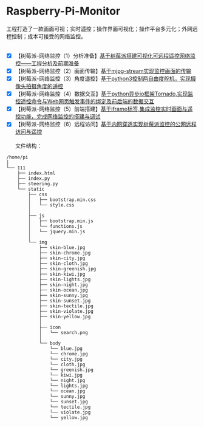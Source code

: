 # Raspberry-Pi-Monitor
工程打造了一款画面可视；实时遥控；操作界面可视化；操作平台多元化；外网远程控制；成本可接受的网络监控。<br/><br/>
 - [X]  【树莓派-网络监控（1）分析准备】[基于树莓派搭建可视化可远程遥控网络监控——工程分析及前期准备](https://blog.csdn.net/deng_xj/article/details/98464826)
 - [X] 【树莓派-网络监控（2）画面传输】[基于mjpg-stream实现监控画面的传输](https://blog.csdn.net/deng_xj/article/details/98487595)
 - [X] 【树莓派-网络监控（3）角度遥控】[基于python3控制两自由度舵机，实现摄像头拍摄角度的遥控](https://blog.csdn.net/deng_xj/article/details/98620290)
 - [X] 【树莓派-网络监控（4）数据交互】[基于python异步io框架Tornado,实现监控遥控命令与Web网页触发事件的绑定及前后端的数据交互](https://dengxj.blog.csdn.net/article/details/98736117)
 - [X] 【树莓派-网络监控（5）前端搭建】[基于iframe标签,集成监控实时画面与遥控功能，完成网络监控的搭建与调试](https://blog.csdn.net/deng_xj/article/details/98871101)
 - [X] 【树莓派-网络监控（6）远程访问】[基于内网穿透实现树莓派监控的公网远程访问与遥控](https://blog.csdn.net/deng_xj/article/details/99211554)
<br/><br/>
文件结构：

```
/home/pi
│ 
└── 111
    ├── index.html
    ├── index.py
    ├── steering.py
    └── static
        ├── css
        │   ├── bootstrap.min.css
        │   └── style.css
        │
        ├── js
        │   ├── bootstrap.min.js
        │   └── functions.js
        │   └── jquery.min.js
        │
        └── img
            ├── skin-blue.jpg
            ├── skin-chrome.jpg
            ├── skin-city.jpg
            ├── skin-cloth.jpg
            ├── skin-greenish.jpg
            ├── skin-kiwi.jpg
            ├── skin-lights.jpg
            ├── skin-night.jpg
            ├── skin-ocean.jpg
            ├── skin-sunny.jpg
            ├── skin-sunset.jpg
            ├── skin-tectile.jpg
            ├── skin-violate.jpg
            ├── skin-yellow.jpg
            │
            ├── icon
            │   └── search.png
            │
            └── body
                └── blue.jpg
                └── chrome.jpg
                └── city.jpg
                └── cloth.jpg
                └── greenish.jpg
                └── kiwi.jpg
                └── night.jpg
                └── lights.jpg
                └── ocean.jpg
                └── sunny.jpg
                └── sunset.jpg
                └── tectile.jpg
                └── violate.jpg
                └── yellow.jpg
```

